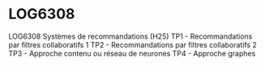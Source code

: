 # LOG6308
LOG6308 Systèmes de recommandations (H25)
TP1 - Recommandations par filtres collaboratifs 1 
TP2 - Recommandations par filtres collaboratifs 2
TP3 - Approche contenu ou réseau de neurones
TP4 - Approche graphes
